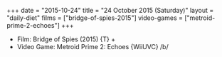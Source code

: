 +++
date = "2015-10-24"
title = "24 October 2015 (Saturday)"
layout = "daily-diet"
films = ["bridge-of-spies-2015"]
video-games = ["metroid-prime-2-echoes"]
+++


* Film: Bridge of Spies (2015) {T} +
* Video Game: Metroid Prime 2: Echoes {WiiUVC} /b/